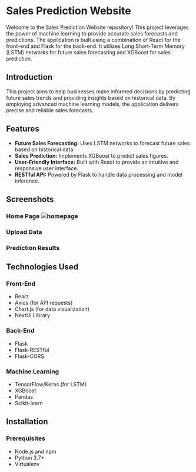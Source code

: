 # Sales Prediction Website

Welcome to the Sales Prediction Website repository! This project leverages the power of machine learning to provide accurate sales forecasts and predictions. The application is built using a combination of React for the front-end and Flask for the back-end. It utilizes Long Short-Term Memory (LSTM) networks for future sales forecasting and XGBoost for sales prediction.

## Introduction

This project aims to help businesses make informed decisions by predicting future sales trends and providing insights based on historical data. By employing advanced machine learning models, the application delivers precise and reliable sales forecasts.

## Features

- **Future Sales Forecasting:** Uses LSTM networks to forecast future sales based on historical data.
- **Sales Prediction:** Implements XGBoost to predict sales figures.
- **User-Friendly Interface:** Built with React to provide an intuitive and responsive user interface.
- **RESTful API:** Powered by Flask to handle data processing and model inference.

## Screenshots

### Home Page ![homepage](Sales-Prediction/assets/homepagescreenshot)
### Upload Data
### Prediction Results
## Technologies Used

### Front-End

- React
- Axios (for API requests)
- Chart.js (for data visualization)
- NextUI Library

### Back-End

- Flask
- Flask-RESTful
- Flask-CORS

### Machine Learning

- TensorFlow/Keras (for LSTM)
- XGBoost
- Pandas
- Scikit-learn

## Installation

### Prerequisites

- Node.js and npm
- Python 3.7+
- Virtualenv

